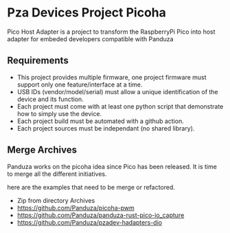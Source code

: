 # Pza Devices Project Picoha
Pico Host Adapter is a project to transform the RaspberryPi Pico into host adapter for embeded developers compatible with Panduza

## Requirements

- This project provides multiple firmware, one project firmware must support only one feature/interface at a time.
- USB IDs (vendor/model/serial) must allow a unique identification of the device and its function.
- Each project must come with at least one python script that demonstrate how to simply use the device.
- Each project build must be automated with a github action.
- Each project sources must be independant (no shared library).

## Merge Archives

Panduza works on the picoha idea since Pico has been released. It is time to merge all the different initiatives.

here are the examples that need to be merge or refactored.

- Zip from directory Archives
- https://github.com/Panduza/picoha-pwm
- https://github.com/Panduza/panduza-rust-pico-io_capture
- https://github.com/Panduza/pzadev-hadapters-dio
